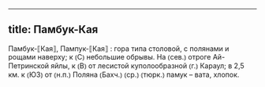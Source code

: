 
---
title: Памбук-Кая
---
Памбук-⟦Кая⟧, Пампук-⟦Кая⟧
: гора типа столовой, с полянами и рощами наверху; к ⦅С⦆ небольшие обрывы. На ⦅сев.⦆ отроге Ай-Петринской яйлы, к ⦅В⦆ от лесистой куполообразной ⦅г.⦆ Караул; в 2,5 км. к ⦅ЮЗ⦆ от ⦅н.п.⦆ Поляна ⦅Бахч.⦆ ⦅ср.⦆ ⦅тюрк.⦆ памук – вата, хлопок.
